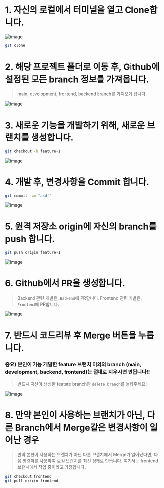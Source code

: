 # 1. 자신의 로컬에서 터미널을 열고 Clone합니다.

![image](https://github.com/Scanf-s/live_streaming_lists/assets/105439069/4f17cfce-98cd-48f7-8511-c03713204864)

```bash
git clone 
```

# 2. 해당 프로젝트 폴더로 이동 후, Github에 설정된 모든 branch 정보를 가져옵니다.

> main, development, frontend, backend branch를 가져오게 됩니다.

![image](https://github.com/Scanf-s/live_streaming_lists/assets/105439069/c3d7993f-c6eb-4723-aed9-0fdcc88ca961)

# 3. 새로운 기능을 개발하기 위해, 새로운 브랜치를 생성합니다.

```bash
git checkout -b feature-1
```

![image](https://github.com/Scanf-s/live_streaming_lists/assets/105439069/1999f1a8-691e-4d57-b033-f269e793c8f2)

# 4. 개발 후, 변경사항을 Commit 합니다.

```bash
git commit -am "asdf"
```
![image](https://github.com/Scanf-s/live_streaming_lists/assets/105439069/1c0f6845-6fe9-48dc-ba9e-9a1b402f8093)

# 5. 원격 저장소 origin에 자신의 branch를 push 합니다.

```bash
git push origin feature-1
```

![image](https://github.com/Scanf-s/live_streaming_lists/assets/105439069/825a446e-69a1-4ff7-b707-778375d791ac)

# 6. Github에서 PR을 생성합니다.

> Backend 관련 개발은, `Backend`에 PR합니다.
> Frontend 관련 개발은, `Frontend`에 PR합니다.

![image](https://github.com/Scanf-s/Django-youtube-restapi-project/assets/105439069/def58179-6a9d-4ba3-bf99-0101a5eaf960)

# 7. 반드시 코드리뷰 후 Merge 버튼을 누릅니다.

### 중요) 본인이 기능 개발한 feature 브랜치 이외의 branch (main, development, backend, frontend)는 절대로 지우시면 안됩니다!!

> 반드시 자신이 생성한 feature branch만 `delete branch`를 눌러주세요!

![image](https://github.com/Scanf-s/Django-youtube-restapi-project/assets/105439069/5e48db8a-eae2-4cd7-bda4-55d7fb29f238)


# 8. 만약 본인이 사용하는 브랜치가 아닌, 다른 Branch에서 Merge같은 변경사항이 일어난 경우

> 만약 본인이 사용하는 브랜치가 아닌 다른 브랜치에서 Merge가 일어났다면,
> 다음 명령어를 사용하여 로컬 브랜치를 최신 상태로 만듭니다. 여기서는 frontend 브랜치에서 작업 중이라고 가정합니다.

```bash
git checkout frontend
git pull origin frontend
```

